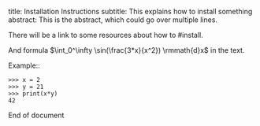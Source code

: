 title: Installation Instructions
subtitle: This explains how to install something
abstract: This is the abstract,
          which could go over multiple lines.


There will be a link to some resources about how to #install.

And formula $\int_0^\infty \sin(\frac{3*x}{x^2}) \rmmath{d}x$ in the text.

Example::

    >>> x = 2
    >>> y = 21
    >>> print(x*y)
    42
    
End of document